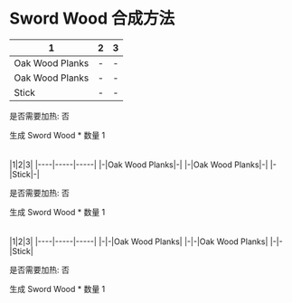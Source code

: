 # Sword Wood 合成方法

|1|2|3|
|----|-----|-----|
|Oak Wood Planks|-|-|
|Oak Wood Planks|-|-|
|Stick|-|-|

是否需要加热: 否

生成 Sword Wood \* 数量 1
<br/> <br/> <br/> 
|1|2|3|
|----|-----|-----|
|-|Oak Wood Planks|-|
|-|Oak Wood Planks|-|
|-|Stick|-|

是否需要加热: 否

生成 Sword Wood \* 数量 1
<br/> <br/> <br/> 
|1|2|3|
|----|-----|-----|
|-|-|Oak Wood Planks|
|-|-|Oak Wood Planks|
|-|-|Stick|

是否需要加热: 否

生成 Sword Wood \* 数量 1
<br/> <br/> <br/> 


